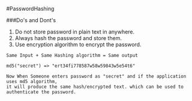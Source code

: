 #PasswordHashing


###Do's and Dont's
1. Do not store password in plain text in anywhere.
2. Always hash the password and store them.
3. Use encryption algorithm to encrypt the password.

```text
Same Input + Same Hashing algorithm = Same output

md5("secret") => "ert34fi778587w58w59843w5e54t6"

Now When Someone enters password as "secret" and if the application uses md5 algorithm,
it will produce the same hash/encrypted text. which can be used to authenticate the password.

```
